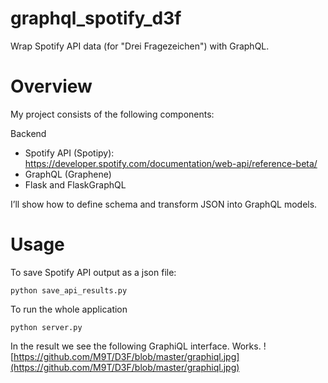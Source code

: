 # graphql_spotify_d3f
Wrap Spotify API data (for "Drei Fragezeichen") with GraphQL.

# Overview
My project consists of the following components:

Backend
- Spotify API (Spotipy): <https://developer.spotify.com/documentation/web-api/reference-beta/>
- GraphQL (Graphene)
- Flask and FlaskGraphQL

I’ll show how to define schema and transform JSON into GraphQL models.

# Usage
To save Spotify API output as a json file:
```
python save_api_results.py
```

To run the whole application
```
python server.py
```

In the result we see the following GraphiQL interface. Works.
![https://github.com/M9T/D3F/blob/master/graphiql.jpg](https://github.com/M9T/D3F/blob/master/graphiql.jpg)
